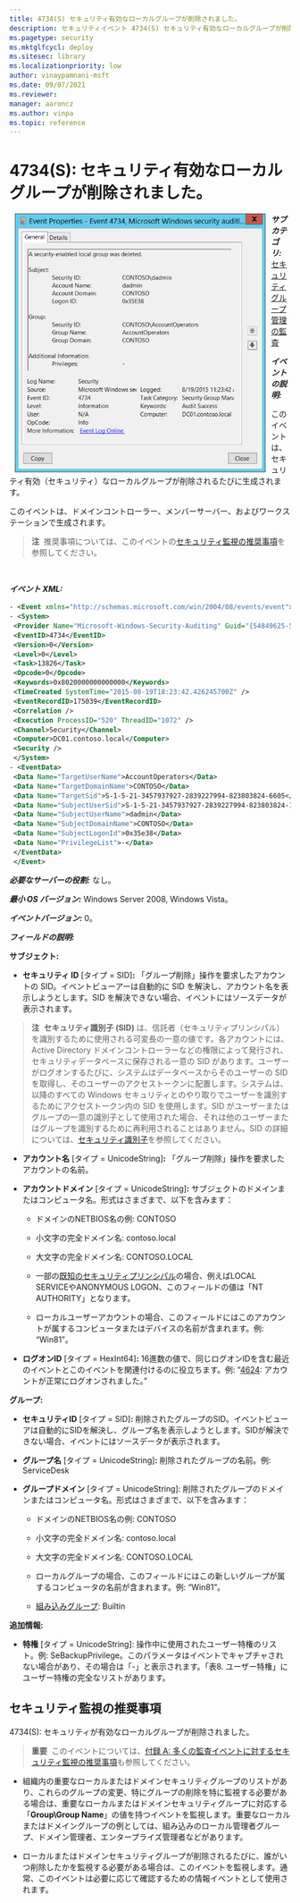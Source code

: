 ```yaml
---
title: 4734(S) セキュリティ有効なローカルグループが削除されました。
description: セキュリティイベント 4734(S) セキュリティ有効なローカルグループが削除されました。
ms.pagetype: security
ms.mktglfcycl: deploy
ms.sitesec: library
ms.localizationpriority: low
author: vinaypamnani-msft
ms.date: 09/07/2021
ms.reviewer: 
manager: aaroncz
ms.author: vinpa
ms.topic: reference
---
```


# 4734(S): セキュリティ有効なローカルグループが削除されました。

<img src="images/event-4734.png" alt="Event 4734 illustration" width="449" height="463" hspace="10" align="left" />

***サブカテゴリ:***&nbsp;[セキュリティグループ管理の監査](audit-security-group-management.md)

***イベントの説明:***

このイベントは、セキュリティ有効（セキュリティ）なローカルグループが削除されるたびに生成されます。

このイベントは、ドメインコントローラー、メンバーサーバー、およびワークステーションで生成されます。

> **注**&nbsp;&nbsp;推奨事項については、このイベントの[セキュリティ監視の推奨事項](#security-monitoring-recommendations)を参照してください。

<br clear="all">

***イベント XML:***
```xml
- <Event xmlns="http://schemas.microsoft.com/win/2004/08/events/event">
- <System>
 <Provider Name="Microsoft-Windows-Security-Auditing" Guid="{54849625-5478-4994-A5BA-3E3B0328C30D}" /> 
 <EventID>4734</EventID> 
 <Version>0</Version> 
 <Level>0</Level> 
 <Task>13826</Task> 
 <Opcode>0</Opcode> 
 <Keywords>0x8020000000000000</Keywords> 
 <TimeCreated SystemTime="2015-08-19T18:23:42.426245700Z" /> 
 <EventRecordID>175039</EventRecordID> 
 <Correlation /> 
 <Execution ProcessID="520" ThreadID="1072" /> 
 <Channel>Security</Channel> 
 <Computer>DC01.contoso.local</Computer> 
 <Security /> 
 </System>
- <EventData>
 <Data Name="TargetUserName">AccountOperators</Data> 
 <Data Name="TargetDomainName">CONTOSO</Data> 
 <Data Name="TargetSid">S-1-5-21-3457937927-2839227994-823803824-6605</Data> 
 <Data Name="SubjectUserSid">S-1-5-21-3457937927-2839227994-823803824-1104</Data> 
 <Data Name="SubjectUserName">dadmin</Data> 
 <Data Name="SubjectDomainName">CONTOSO</Data> 
 <Data Name="SubjectLogonId">0x35e38</Data> 
 <Data Name="PrivilegeList">-</Data> 
 </EventData>
 </Event>

```

***必要なサーバーの役割:*** なし。

***最小 OS バージョン:*** Windows Server 2008, Windows Vista。

***イベントバージョン:*** 0。

***フィールドの説明:***

**サブジェクト:**

-   **セキュリティ ID** \[タイプ = SID\]**:** 「グループ削除」操作を要求したアカウントの SID。イベントビューアーは自動的に SID を解決し、アカウント名を表示しようとします。SID を解決できない場合、イベントにはソースデータが表示されます。

> **注**&nbsp;&nbsp;**セキュリティ識別子 (SID)** は、信託者（セキュリティプリンシパル）を識別するために使用される可変長の一意の値です。各アカウントには、Active Directory ドメインコントローラーなどの権限によって発行され、セキュリティデータベースに保存される一意の SID があります。ユーザーがログオンするたびに、システムはデータベースからそのユーザーの SID を取得し、そのユーザーのアクセストークンに配置します。システムは、以降のすべての Windows セキュリティとのやり取りでユーザーを識別するためにアクセストークン内の SID を使用します。SID がユーザーまたはグループの一意の識別子として使用された場合、それは他のユーザーまたはグループを識別するために再利用されることはありません。SID の詳細については、[セキュリティ識別子](/windows/access-protection/access-control/security-identifiers)を参照してください。

-   **アカウント名** \[タイプ = UnicodeString\]**:** 「グループ削除」操作を要求したアカウントの名前。

-   **アカウントドメイン** \[タイプ = UnicodeString\]**:** サブジェクトのドメインまたはコンピュータ名。形式はさまざまで、以下を含みます：

    -   ドメインのNETBIOS名の例: CONTOSO

    -   小文字の完全ドメイン名: contoso.local

    -   大文字の完全ドメイン名: CONTOSO.LOCAL

    -   一部の[既知のセキュリティプリンシパル](/windows/security/identity-protection/access-control/security-identifiers)の場合、例えばLOCAL SERVICEやANONYMOUS LOGON、このフィールドの値は「NT AUTHORITY」となります。

    -   ローカルユーザーアカウントの場合、このフィールドにはこのアカウントが属するコンピュータまたはデバイスの名前が含まれます。例: “Win81”。

-   **ログオンID** \[タイプ = HexInt64\]**:** 16進数の値で、同じログオンIDを含む最近のイベントとこのイベントを関連付けるのに役立ちます。例: “[4624](event-4624.md): アカウントが正常にログオンされました。”

**グループ:**

-   **セキュリティID** \[タイプ = SID\]**:** 削除されたグループのSID。イベントビューアは自動的にSIDを解決し、グループ名を表示しようとします。SIDが解決できない場合、イベントにはソースデータが表示されます。

-   **グループ名** \[タイプ = UnicodeString\]**:** 削除されたグループの名前。例: ServiceDesk

-   **グループドメイン** \[タイプ = UnicodeString\]: 削除されたグループのドメインまたはコンピュータ名。形式はさまざまで、以下を含みます：

    -   ドメインのNETBIOS名の例: CONTOSO

    -   小文字の完全ドメイン名: contoso.local

    -   大文字の完全ドメイン名: CONTOSO.LOCAL

    -   ローカルグループの場合、このフィールドにはこの新しいグループが属するコンピュータの名前が含まれます。例: “Win81”。

    -   [組み込みグループ](/previous-versions/windows/it-pro/windows-server-2008-R2-and-2008/dn169025(v=ws.10)): Builtin

**追加情報:**

-   **特権** \[タイプ = UnicodeString\]: 操作中に使用されたユーザー特権のリスト。例: SeBackupPrivilege。このパラメータはイベントでキャプチャされない場合があり、その場合は「-」と表示されます。「表8. ユーザー特権」にユーザー特権の完全なリストがあります。

## セキュリティ監視の推奨事項

4734(S): セキュリティが有効なローカルグループが削除されました。

> **重要**&nbsp;&nbsp;このイベントについては、[付録 A: 多くの監査イベントに対するセキュリティ監視の推奨事項](appendix-a-security-monitoring-recommendations-for-many-audit-events.md)も参照してください。

- 組織内の重要なローカルまたはドメインセキュリティグループのリストがあり、これらのグループの変更、特にグループの削除を特に監視する必要がある場合は、重要なローカルまたはドメインセキュリティグループに対応する「**Group\\Group Name**」の値を持つイベントを監視します。重要なローカルまたはドメイングループの例としては、組み込みのローカル管理者グループ、ドメイン管理者、エンタープライズ管理者などがあります。

- ローカルまたはドメインセキュリティグループが削除されるたびに、誰がいつ削除したかを監視する必要がある場合は、このイベントを監視します。通常、このイベントは必要に応じて確認するための情報イベントとして使用されます。
